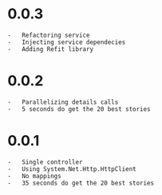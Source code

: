 # 0.0.3
    -   Refactoring service
    -   Injecting service dependecies
    -   Adding Refit library

# 0.0.2
    -   Parallelizing details calls
    -   5 seconds do get the 20 best stories

# 0.0.1
    -   Single controller
    -   Using System.Net.Http.HttpClient
    -   No mappings
    -   35 seconds do get the 20 best stories